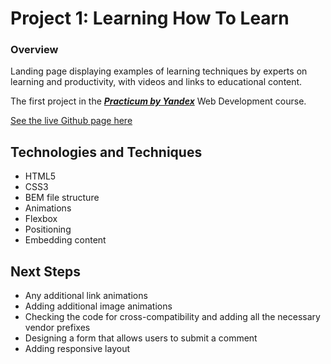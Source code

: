 # Project 1: Learning How To Learn

### Overview

Landing page displaying examples of learning techniques by experts on learning and productivity, with videos and links to educational content.

The first project in the [***Practicum by Yandex***](https://practicum.yandex.com/) Web Development course.

[See the live Github page here](https://warsdd.github.io/web_project_1/)

## Technologies and Techniques
- HTML5
- CSS3
- BEM file structure
- Animations
- Flexbox
- Positioning
- Embedding content

## Next Steps
- Any additional link animations
- Adding additional image animations
- Checking the code for cross-compatibility and adding all the necessary vendor prefixes
- Designing a form that allows users to submit a comment
- Adding responsive layout
